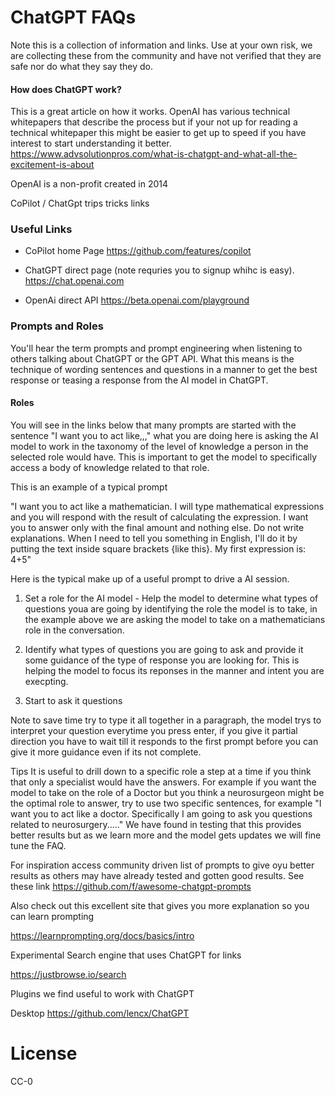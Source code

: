 <p align="center"><h1> ChatGPT FAQs </h1></p>
Note this is a collection of information and links. Use at your own risk, we are collecting these from the community and have not verified that they are safe nor do what they say they do.

#### How does ChatGPT work?
This is a great article on how it works. OpenAI has various technical whitepapers that describe the process but if your not up for reading a technical whitepaper this might be easier to get up to speed if you have interest to start understanding it better.
https://www.advsolutionpros.com/what-is-chatgpt-and-what-all-the-excitement-is-about

OpenAI is a non-profit created in 2014

CoPilot / ChatGpt trips tricks links

### Useful Links

- CoPilot home Page 
   https://github.com/features/copilot

- ChatGPT direct page (note requries you to signup whihc is easy).
   https://chat.openai.com

-  OpenAi direct API
   https://beta.openai.com/playground
   
### Prompts and Roles
You'll hear the term prompts and prompt engineering when listening to others talking about ChatGPT or the GPT API. What this means is the technique of wording sentences and questions in a manner to get the best response or teasing a response from the AI model in ChatGPT.

#### Roles
You will see in the links below that many prompts are started with the sentence "I want you to act like,,," what you are doing here is asking the AI model to work in the taxonomy of the level of knowledge a person in the selected role would have. This is important to get the model to specifically access a body of knowledge related to that role. 

This is an example of a typical prompt

"I want you to act like a mathematician. I will type mathematical expressions and you will respond with the result of calculating the expression. I want you to answer only with the final amount and nothing else. Do not write explanations. When I need to tell you something in English, I'll do it by putting the text inside square brackets {like this}. My first expression is: 4+5"

Here is the typical make up of a useful prompt to drive a AI session.

1. Set a role for the AI model - Help the model to determine what types of questions youa are going by identifying the role the model is to take, in the example above we are asking the model to take on a mathematicians role in the conversation. 

2. Identify what types of questions you are going to ask and provide it some guidance of the type of response you are looking for. This is helping the model to focus its reponses in the manner and intent you are execpting.

3. Start to ask it questions

Note to save time try to type it all together in a paragraph,  the model trys to interpret your question everytime you press enter, if you give it partial direction you have to wait till it responds to the first prompt before you can give it more guidance even if its not complete.

Tips
It is useful to drill down to a specific role a step at a time if you think that only a specialist would have the answers. For example if you want the model to take on the role of a Doctor but you think a neurosurgeon might be the optimal role to answer, try to use two specific sentences, for example "I want you to act like a doctor. Specifically I am going to ask you questions related to neurosurgery....." We have found in testing that this provides better results but as we learn more and the model gets updates we will fine tune the FAQ.  

For inspiration access community driven list of prompts to give oyu better results as others may have already tested and gotten good results.
See these link
https://github.com/f/awesome-chatgpt-prompts

Also check out this excellent site that gives you more explanation so you can learn prompting

https://learnprompting.org/docs/basics/intro

Experimental Search engine that uses ChatGPT for links

https://justbrowse.io/search

Plugins we find useful to work with ChatGPT


Desktop 
https://github.com/lencx/ChatGPT

# License

CC-0

